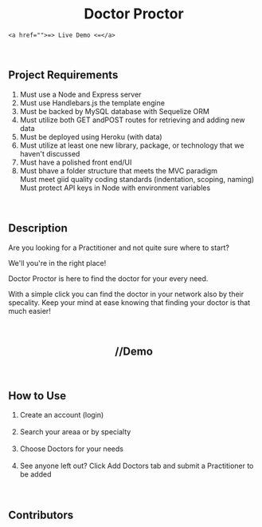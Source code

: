 <h1 align="center">Doctor Proctor</h1>


    <a href="">=> Live Demo <=</a>
</h2>
<br>

<h2>Project Requirements</h2>
<ol>
    <li>Must use a Node and Express server</li>
    <li>Must use Handlebars.js the template engine</li>
    <li>Must be backed by MySQL database with Sequelize ORM</li>
    <li>Must utilize both GET andPOST routes for retrieving and adding new data</li>
    <li>Must be deployed using Heroku (with data)</li>
    <li>Must utilize at least one new library, package, or technology that we haven't discussed</li>
    <li>Must have a polished front end/UI</li>
    <li>Must bhave a folder structure that meets the MVC paradigm</li>
    <l1>Must meet giid quality coding standards (indentation, scoping, naming)</l1>
    <l1>Must protect API keys in Node with environment variables</l1>
</ol>
<br>

<h2>Description</h2>
<p>Are you looking for a Practitioner and not quite sure where to start?</p>
<p>We'll you're in the right place!</p>
<p>Doctor Proctor is here to find the doctor for your every need.</p>
<p>With a simple click you can find the doctor in your network also by their specality. Keep your mind at ease knowing that finding your doctor is that much easier!</p>
<br>

<h2 align="center">
    //Demo
</h2>
<br>

<h2>How to Use</h2>
<ol>
    <li>Create an account (login)</li>
    <br>
    <li>Search your areaa or by specialty</li>
    <br>
    <li>Choose Doctors for your needs</li>
    <br>
    <li>See anyone left out? Click Add Doctors tab and submit a Practitioner to be added</li>
</ol>
<br>

<h2>Contributors</h2>

        
</ul>
